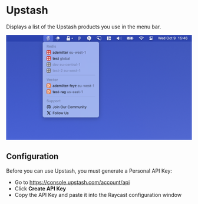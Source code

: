 # Upstash

Displays a list of the Upstash products you use in the menu bar.

![shot.png](metadata%2Fshot.png)

## Configuration
Before you can use Upstash, you must generate a Personal API Key:
- Go to https://console.upstash.com/account/api
- Click **Create API Key**
- Copy the API Key and paste it into the Raycast configuration window